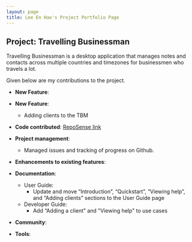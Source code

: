 ```yaml
---
layout: page
title: Lee En Hao's Project Portfolio Page
---
```


## Project: Travelling Businessman

Travelling Businessman is a desktop application that manages notes and contacts across multiple
countries and timezones for businessmen who travels a lot.

Given below are my contributions to the project.

* **New Feature**:

* **New Feature**:
  * Adding clients to the TBM

* **Code contributed**: [RepoSense link]()

* **Project management**:
  * Managed issues and tracking of progress on Github.

* **Enhancements to existing features**:

* **Documentation**:
  * User Guide:
    * Update and move “Introduction”, “Quickstart”, “Viewing help”, and
    “Adding clients” sections to the User Guide page
  * Developer Guide:
    * Add “Adding a client” and "Viewing help" to use cases

* **Community**:

* **Tools**:
